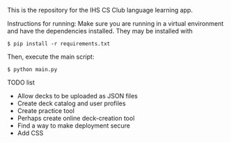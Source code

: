 This is the repository for the IHS CS Club language learning app.

Instructions for running:
Make sure you are running in a virtual environment and have the dependencies installed. They may be installed with
```
$ pip install -r requirements.txt
```

Then, execute the main script:
```
$ python main.py
```

TODO list
+ Allow decks to be uploaded as JSON files
+ Create deck catalog and user profiles
+ Create practice tool
+ Perhaps create online deck-creation tool
+ Find a way to make deployment secure
+ Add CSS

